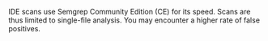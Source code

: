 IDE scans use Semgrep Community Edition (CE) for its speed. Scans are thus limited to single-file analysis. You may encounter a higher rate of false positives.
